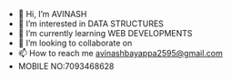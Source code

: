 - 👋 Hi, I’m AVINASH
- 👀 I’m interested in DATA STRUCTURES 
- 🌱 I’m currently learning WEB DEVELOPMENTS
- 💞️ I’m looking to collaborate on 
- 📫 How to reach me avinashbayappa2595@gmail.com
- MOBILE NO:7093468628
